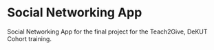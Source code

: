 # Social Networking App
Social Networking App for the final project for the Teach2Give, DeKUT Cohort training.
